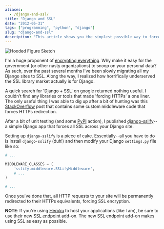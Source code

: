 ```yaml
---
aliases:
  - /django-and-ssl/
title: "Django and SSL"
date: "2012-05-31"
tags: ["programming", "python", "django"]
slug: "django-and-ssl"
description: "This article shows you the simplest possible way to force your Django site to run over SSL."
---
```



![Hooded Figure Sketch][]


I'm a huge proponent of [encrypting everything][].  Why make it easy for the
government (or other nasty organizations) to snoop on your personal data?  As
such, over the past several months I've been slowly migrating all my Django
sites to SSL.  Along the way, I realized how horrifically underserved the SSL
library market actually is for Django.

A quick search for 'Django + SSL' on google returned nothing useful.  I
couldn't find any libraries or tools that made 'forcing HTTPs' a one liner.
The only useful thing I was able to dig up after a bit of hunting was this
[StackOverflow][] post that contains some custom middleware code that forces
HTTPs redirection.

After a bit of unit testing (and some [PyPI][] action), I published
[django-sslify][]--a simple Django app that forces all SSL across your Django
site.

Setting up `django-sslify` is a piece of cake.  Essentially--all you have to do
is install `django-sslify` (duh!) and then modify your Django `settings.py`
file like so:

```python
# ...

MIDDLEWARE_CLASSES = (
    'sslify.middleware.SSLifyMiddleware',
    # ...
)

# ...
```

Once you've done that, all HTTP requests to your site will be permanently
redirected to their HTTPs equivalents, forcing SSL encryption.

**NOTE**: If you're using [Heroku][] to host your applications (like I am), be
sure to use their new [SSL endpoint][] add-on.  The new SSL endpoint add-on
makes using SSL as easy as possible.


  [Hooded Figure Sketch]: /static/images/2012/hooded-figure-sketch.png "Hooded Figure Sketch"
  [encrypting everything]: http://www.codinghorror.com/blog/2012/02/should-all-web-traffic-be-encrypted.html "Encrypt Everything"
  [StackOverflow]: http://stackoverflow.com/questions/8436666/how-to-make-python-on-heroku-https-only "Django + SSL"
  [PyPI]: http://pypi.python.org/pypi "PyPI"
  [django-sslify]: https://github.com/rdegges/django-sslify "django-sslify"
  [Heroku]: http://www.heroku.com/ "Heroku"
  [SSL endpoint]: https://devcenter.heroku.com/articles/ssl-endpoint "SSL Endpoint"
